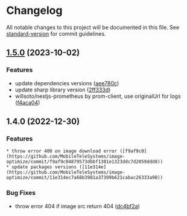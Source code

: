 # Changelog

All notable changes to this project will be documented in this file. See [standard-version](https://github.com/conventional-changelog/standard-version) for commit guidelines.

## [1.5.0](https://github.com/MobileTeleSystems/image-optimize/compare/v1.4.0...v1.5.0) (2023-10-02)


### Features

* update dependencies versions ([aee780c](https://github.com/MobileTeleSystems/image-optimize/commit/aee780c48a203ebba767bb33ed78aa0e63516199))
* update sharp library version ([2ff333d](https://github.com/MobileTeleSystems/image-optimize/commit/2ff333d2b54bbe2c0366a5d9569c4cd4e0044a57))
* willsoto/nestjs-prometheus by prom-client, use originalUrl for logs ([f4aca04](https://github.com/MobileTeleSystems/image-optimize/commit/f4aca0411b92bbb7df01d07cdc858ed0e422ffb8))

## 1.4.0 (2022-12-30)

### Features

    * throw error 400 on image download error ([f9af9c0](https://github.com/MobileTeleSystems/image-optimize/commit/f9af9c04879573dbbf1301e1323ddc7d2059ddd8))
    * update packages versions ([11e314e](https://github.com/MobileTeleSystems/image-optimize/commit/11e314ec7a68b3981a37399b621cabac26333a90))

### Bug Fixes

* throw error 404 if image src return 404 ([dc4bf2a](https://github.com/MobileTeleSystems/image-optimize/commit/dc4bf2aea308f88a18b8427004ff0281e55ce0c5))
